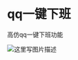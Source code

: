 # qq一键下班
高仿qq一键下班功能

<img src="https://github.com/gamedirty/qqonkeyshut/blob/master/gif/onkeyshut.gif" alt="这里写图片描述" title=""> <br>

